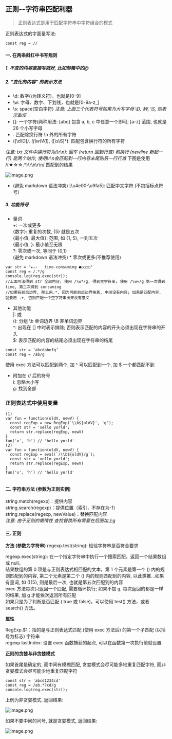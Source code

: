  ## 正则--字符串匹配利器

> 正则表达式是用于匹配字符串中字符组合的模式

正则表达式的字面量写法: 
```
const reg = //
```
#### 一. 在两条斜杠中书写规则
##### 1. 不变的内容直接写就好, 比如邮箱中的@
##### 2. "变化的内容" 的表示方法
- \d: 数字(\为转义符)，也就是[0-9]
- \w: 字母、数字、下划线，也就是[0-9a-z_]
- \s: space(空白字符)
*注意: 上面三个代表符号如果为大写字母 \D, \W, \S, 则表示取反*
- []: 一个字符(两种用法: [abc] 包含 a, b, c 中任意一个即可; [a-z] 范围, 也就是 26 个小写字母
- . 匹配除换行符 \n 外的所有字符
- ([\d\D]*), ([\w\W]*), ([\s\S]*): 匹配包含换行符的所有字符

*注意: txt 文件中换行符为(\r\n): 回车 (return 回到行首) 和换行 (newline 新起一行) 是两个动作, 使用\r\n会匹配到一行内容末尾到另一行行首*
下图是使用 /(★☆☆.*)\r\n\r\n/ 匹配到的结果

![image.png](https://upload-images.jianshu.io/upload_images/23145607-7a8ce6741a3fd5ae.png?imageMogr2/auto-orient/strip%7CimageView2/2/w/1240)

- (避免 markdown 语法冲突) [\u4e00-\u9fa5]: 匹配中文字符 (不包括标点符号)

##### 3. 功能符号
- 量词  
+: 一次或更多  
{数字}: 重复的次数, {5} 就是五次  
{最小值, 最大值}: 范围, 如 {1, 5}, 一到五次  
{最小值, }: 最小值至无限  
?: 零次或一次, 等同于 {0,1}  
(避免 markdown 语法冲突) * 零次或更多(不推荐使用)
```
var str = "★☆☆   time-consuming ●○○○○"
const reg = /.*/g
console.log(reg.exec(str));
//上面写法得到 str 全部内容; 使用 /\w*/g, 得到空字符串; 使用 /\w+/g 第一次得到 time, 第二次得到 consuming
//如果有前后边界, 那么用.*, 因为可能前后边界挨着, 中间没有内容; 如果是匹配内容, 就要用 .+, 否则匹配一个空字符串出来没有意义
```
- 其他功能  
|: 或  
(): 分组
\\b 单词边界 \B 非单词边界  
^: 出现在 [] 中时表示排除; 否则表示匹配的内容的开头必须出现在字符串的开头  
$: 表示匹配的内容的结尾必须出现在字符串的结尾
```
const str = ‘abcdabefg’ 
const reg = /ab/g
```
 使用 exec 方法可以匹配到两个, 加 ^ 可以匹配到一个, 加 $ 一个都匹配不到

- 附加在 // 后的符号  
i: 忽略大小写  
g: 找到全部

### 正则表达式中使用变量
```
(1)
var fun = function(oldV, newV) {
  const regExp = new RegExp(`\\b${oldV}`, 'g');
  const str = 'xello yorld';
  return str.replace(regExp, newV)
}
fun('x', 'h') // 'hello yorld'
(2)
var fun = function(oldV, newV) {
  const regExp = eval(`/\\b${oldV}/g`);
  const str = 'xello yorld';
  return str.replace(regExp, newV)
}
fun('x', 'h') // 'hello yorld'


```

#### 二. 字符串方法 (参数为正则实例)
string.match(regexp)：提供内容  
string.search(regexp)：提供位置（索引，不存在为-1）  
string.replace(regexp, newValue)：替换匹配内容  
*注意: 由于正则的懒惰性 查找替换所有需要在后面加上g*

#### 三. 正则
**方法 (参数为字符串)**
regexp.test(string): 检验字符串是否符合要求

regexp.exec(string): 在一个指定字符串中执行一个搜索匹配。返回一个结果数组或 null。  
结果数组的第 0 项是与正则表达式相匹配的文本，第 1 个元素是第一个 () 内的规则匹配到的内容, 第二个元素是第二个 () 内的规则匹配到的内容, 以此类推...如果有量词, 如 (){5}, 则是最后一次, 也就是第五次匹配到的内容  
exec 方法每次只返回一个匹配, 需要循环执行; 如果不加 g, 每次返回的都是一样的结果, 加 g 才能依次返回所有匹配  
如果只是为了判断是否匹配 ( true 或 false)，可以使用 test() 方法，或者 search() 方法。

**属性**

RegExp.$1：指的是与正则表达式匹配 (使用 exec 方法后) 的第一个子匹配 (以括号为标志) 字符串  
regexp.lastIndex: 设置 exec 函数捕获的起点, 可以在函数第一次执行前就设置

**正则的贪婪与非贪婪模式**

如果首尾是确定的, 而中间有模糊匹配, 贪婪模式会尽可能多地重复匹配字符, 而非贪婪模式会尽可能少地重复匹配字符
```
const str = 'abcd1234cd'
const reg = /ab.*?cd/g
console.log(reg.exec(str));
```
上例为非贪婪模式, 返回结果:

![image.png](https://upload-images.jianshu.io/upload_images/23145607-37ee8e030105c7aa.png?imageMogr2/auto-orient/strip%7CimageView2/2/w/1240)

如果不要中间的问号, 就是贪婪模式, 返回结果:

![image.png](https://upload-images.jianshu.io/upload_images/23145607-3ddd203c0cfac911.png?imageMogr2/auto-orient/strip%7CimageView2/2/w/1240)
